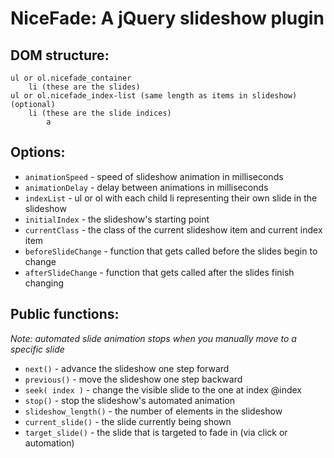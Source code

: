 NiceFade: A jQuery slideshow plugin
===================================

DOM structure:
-------------------------------

```
ul or ol.nicefade_container
	li (these are the slides)
ul or ol.nicefade_index-list (same length as items in slideshow) (optional)
	li (these are the slide indices)
		a
```
			
Options:
-------------------------------
* ```animationSpeed``` - speed of slideshow animation in milliseconds
* ```animationDelay``` - delay between animations in milliseconds
* ```indexList``` - ul or ol with each child li representing their own slide in the slideshow
* ```initialIndex``` - the slideshow's starting point
* ```currentClass``` - the class of the current slideshow item and current index item
* ```beforeSlideChange``` - function that gets called before the slides begin to change
* ```afterSlideChange``` - function that gets called after the slides finish changing


Public functions:
-------------------------------

_Note: automated slide animation stops when you manually move to a specific slide_

* ```next()``` - advance the slideshow one step forward
* ```previous()``` - move the slideshow one step backward
* ```seek( index )``` - change the visible slide to the one at index @index
* ```stop()``` - stop the slideshow's automated animation
* ```slideshow_length()``` - the number of elements in the slideshow
* ```current_slide()``` - the slide currently being shown
* ```target_slide()``` - the slide that is targeted to fade in (via click or automation)
